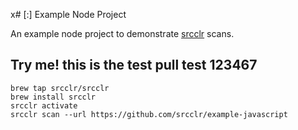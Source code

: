 x# [:] Example Node Project

An example node project to demonstrate [srcclr](https://www.srcclr.com) scans.


## Try me! this is the test pull test 123467


```
brew tap srcclr/srcclr
brew install srcclr
srcclr activate
srcclr scan --url https://github.com/srcclr/example-javascript
```
